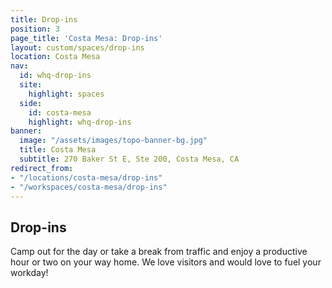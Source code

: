 ```yaml
---
title: Drop-ins
position: 3
page_title: 'Costa Mesa: Drop-ins'
layout: custom/spaces/drop-ins
location: Costa Mesa
nav:
  id: whq-drop-ins
  site:
    highlight: spaces
  side:
    id: costa-mesa
    highlight: whq-drop-ins
banner:
  image: "/assets/images/topo-banner-bg.jpg"
  title: Costa Mesa
  subtitle: 270 Baker St E, Ste 200, Costa Mesa, CA
redirect_from:
- "/locations/costa-mesa/drop-ins"
- "/workspaces/costa-mesa/drop-ins"
---
```


## Drop-ins

Camp out for the day or take a break from traffic and enjoy a productive hour or two on your way home. We love visitors and would love to fuel your workday!
